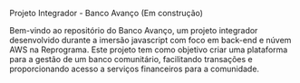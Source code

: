 Projeto Integrador - Banco Avanço (Em construção)

Bem-vindo ao repositório do Banco Avanço, um projeto integrador desenvolvido durante a imersão 
javascript com foco em back-end e núvem AWS na Reprograma. Este projeto tem como objetivo criar 
uma plataforma para a gestão de um banco comunitário, facilitando transações e proporcionando 
acesso a serviços financeiros para a comunidade.
